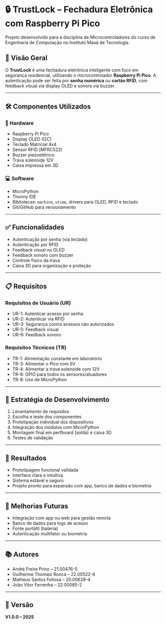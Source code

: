 # 🔒 TrustLock – Fechadura Eletrônica com Raspberry Pi Pico

Projeto desenvolvido para a disciplina de Microcontroladores do curso de Engenharia de Computação no Instituto Mauá de Tecnologia.

## 📌 Visão Geral

O **TrustLock** é uma fechadura eletrônica inteligente com foco em segurança residencial, utilizando o microcontrolador **Raspberry Pi Pico**. A autenticação pode ser feita por **senha numérica** ou **cartão RFID**, com feedback visual via display OLED e sonoro via buzzer.

---

## 🛠️ Componentes Utilizados

### 🔧 Hardware

- Raspberry Pi Pico
- Display OLED (I2C)
- Teclado Matricial 4x4
- Sensor RFID (MFRC522)
- Buzzer piezoelétrico
- Trava solenoide 12V
- Caixa impressa em 3D

### 💻 Software

- MicroPython
- Thonny IDE
- Bibliotecas: `machine`, `utime`, drivers para OLED, RFID e teclado
- Git/GitHub para versionamento

---

## ✅ Funcionalidades

- Autenticação por senha (via teclado)
- Autenticação por RFID
- Feedback visual no OLED
- Feedback sonoro com buzzer
- Controle físico da trava
- Caixa 3D para organização e proteção

---

## 📋 Requisitos

### Requisitos de Usuário (UR)

- UR-1: Autenticar acesso por senha
- UR-2: Autenticar via RFID
- UR-3: Segurança contra acessos não autorizados
- UR-5: Feedback visual
- UR-6: Feedback sonoro

### Requisitos Técnicos (TR)

- TR-1: Alimentação constante em laboratório
- TR-3: Alimentar o Pico com 5V
- TR-4: Alimentar a trava solenoide com 12V
- TR-6: GPIO para todos os sensores/atuadores
- TR-8: Uso de MicroPython

---

## 🧠 Estratégia de Desenvolvimento

1. Levantamento de requisitos
2. Escolha e teste dos componentes
3. Prototipação individual dos dispositivos
4. Integração dos módulos com MicroPython
5. Montagem final em perfboard (solda) e caixa 3D
6. Testes de validação

---

## 🎯 Resultados

- Prototipagem funcional validada
- Interface clara e intuitiva
- Sistema estável e seguro
- Projeto pronto para expansão com app, banco de dados e biometria

---

## 🔮 Melhorias Futuras

- Integração com app ou web para gestão remota
- Banco de dados para logs de acesso
- Fonte portátil (bateria)
- Autenticação multifator ou biometria

---

## 📚 Autores

- André Freire Prino – 21.00476-5
- Guilherme Thomasi Ronca – 22.00522-6  
- Matheus Santos Feitosa – 20.00628-4
- João Vitor Ferrenha – 22.00085-2  

---

## 📅 Versão

**V1.0.0 – 2025**
